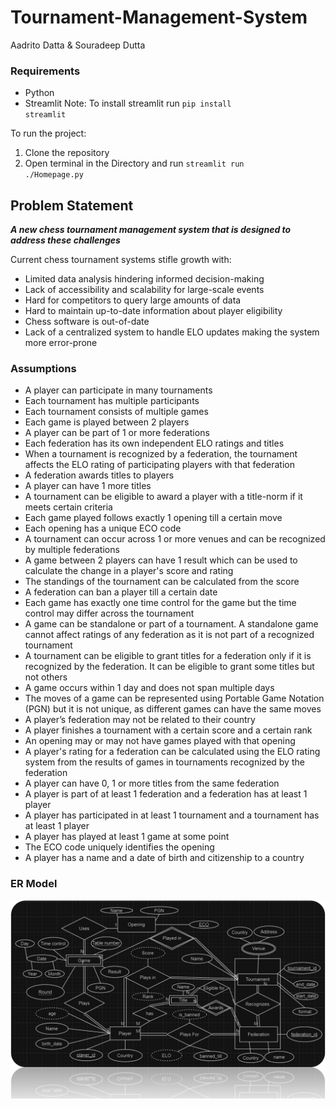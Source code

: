 # Tournament-Management-System
Aadrito Datta & Souradeep Dutta

### Requirements
- Python
- Streamlit
Note: To install streamlit run <code>pip install streamlit</code>

To run the project:
1. Clone the repository
2. Open terminal in the Directory and run <code>streamlit run ./Homepage.py</code>

## Problem Statement
***A new chess tournament management system that is designed to address these challenges***

Current chess tournament systems stifle growth with:
- Limited data analysis hindering informed decision-making
- Lack of accessibility and scalability for large-scale events
- Hard for competitors to query large amounts of data
- Hard to maintain up-to-date information about player eligibility
- Chess software is out-of-date
- Lack of a centralized system to handle ELO updates making the system more error-prone

### Assumptions
- A player can participate in many tournaments
- Each tournament has multiple participants
- Each tournament consists of multiple games
- Each game is played between 2 players
- A player can be part of 1 or more federations
- Each federation has its own independent ELO ratings and titles
- When a tournament is recognized by a federation, the tournament affects the ELO rating of participating players with that federation
- A federation awards titles to players
- A player can have 1 more titles
- A tournament can be eligible to award a player with a title-norm if it meets certain criteria
- Each game played follows exactly 1 opening till a certain move
- Each opening has a unique ECO code
- A tournament can occur across 1 or more venues and can be recognized by multiple federations
- A game between 2 players can have 1 result which can be used to calculate the change in a player's score and rating
- The standings of the tournament can be calculated from the score
- A federation can ban a player till a certain date
- Each game has exactly one time control for the game but the time control may differ across the tournament
- A game can be standalone or part of a tournament. A standalone game cannot affect ratings of any federation as it is not part of a recognized tournament
- A tournament can be eligible to grant titles for a federation only if it is recognized by the federation. It can be eligible to grant some titles but not others
- A game occurs within 1 day and does not span multiple days
- The moves of a game can be represented using Portable Game Notation (PGN) but it is not unique, as different games can have the same moves
- A player’s federation may not be related to their country
- A player finishes a tournament with a certain score and a certain rank
- An opening may or may not have games played with that opening
- A player's rating for a federation can be calculated using the ELO rating system from the results of games in tournaments recognized by the federation
- A player can have 0, 1 or more titles from the same federation
- A player is part of at least 1 federation and a federation has at least 1 player
- A player has participated in at least 1 tournament and a tournament has at least 1 player
- A player has played at least 1 game at some point
- The ECO code uniquely identifies the opening
- A player has a name and a date of birth and citizenship to a country

### ER Model
<img src="Picture.png">
